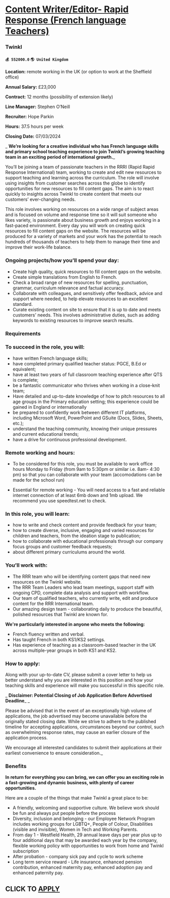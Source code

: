 # [Content Writer/Editor- Rapid Response (French language Teachers)](https://www.remotewlb.com/apply/content-writer-editor-rapid-response-french-language-teachers)  
### Twinkl  
#### `💰 552000.0` `🌎 United Kingdom`  

**Location:** remote working in the UK (or option to work at the Sheffield office)

 **Annual Salary:** £23,000

 **Contract:** 12 months (possibility of extension likely)

 **Line Manager:** Stephen O’Neill

 **Recruiter:** Hope Parkin

 **Hours:** 37.5 hours per week

 **Closing Date:** 07/03/2024

 _ **We’re looking for a creative individual who has French language skills and primary school teaching experience to join Twinkl’s growing teaching team in an exciting period of international growth.**_

You’ll be joining a team of passionate teachers in the RRRI (Rapid Rapid Response International) team, working to create and edit new resources to support teaching and learning across the curriculum. The role will involve using insights from customer searches across the globe to identify opportunities for new resources to fill content gaps. The aim is to react quickly to insights across Twinkl to create content that meets our customers’ ever-changing needs.

This role involves working on resources on a wide range of subject areas and is focused on volume and response time so it will suit someone who likes variety, is passionate about business growth and enjoys working in a fast-paced environment. Every day you will work on creating quick resources to fill content gaps on the website. The resources will be produced for a variety of markets and your work has the potential to reach hundreds of thousands of teachers to help them to manage their time and improve their work-life balance.

### Ongoing projects/how you’ll spend your day:

  * Create high quality, quick resources to fill content gaps on the website.
  * Create simple translations from English to French.
  * Check a broad range of new resources for spelling, punctuation, grammar, curriculum relevance and factual accuracy.
  * Collaborate with colleagues, and sensitively offer feedback, advice and support where needed, to help elevate resources to an excellent standard.
  * Curate existing content on site to ensure that it is up to date and meets customers' needs. This involves administrative duties, such as adding keywords to existing resources to improve search results.

### Requirements

### To succeed in the role, you will:

  * have written French language skills;
  * have completed primary qualified teacher status: PGCE, B.Ed or equivalent;
  * have at least two years of full classroom teaching experience after QTS is complete;
  * be a fantastic communicator who thrives when working in a close-knit team;
  * Have detailed and up-to-date knowledge of how to pitch resources to all age groups in the Primary education setting; this experience could be gained in England or internationally
  * be prepared to confidently work between different IT platforms, including Microsoft Word, PowerPoint and GSuite (Docs, Slides, Sheets, etc.);
  * understand the teaching community, knowing their unique pressures and current educational trends;
  * have a drive for continuous professional development.

### Remote working and hours:

  * To be considered for this role, you must be available to work office hours Monday to Friday (from 9am to 5:30pm or similar i.e. 8am- 4:30 pm) so that you can collaborate with your team (accomodations can be made for the school run)

  * Essential for remote working - You will need access to a fast and reliable internet connection of at least 6mb down and 1mb upload. We recommend you use speedtest.net to check.

### In this role, you will learn:

  * how to write and check content and provide feedback for your team;
  * how to create diverse, inclusive, engaging and varied resources for children and teachers, from the ideation stage to publication;
  * how to collaborate with educational professionals through our company focus groups and customer feedback requests;
  * about different primary curriculums around the world.

### You’ll work with:

  * The RRR team who will be identifying content gaps that need new resources on the Twinkl website.
  * The RRR Team Leaders who lead team meetings, support staff with ongoing CPD, complete data analysis and support with workflow.
  * Our team of qualified teachers, who currently write, edit and produce content for the RRR International team.
  * Our amazing design team - collaborating daily to produce the beautiful, polished resources that Twinkl are known for.

**We're particularly interested in anyone who meets the following:**

  * French fluency written and verbal.
  * Has taught French in both KS1/KS2 settings.
  * Has experience of teaching as a classroom-based teacher in the UK across multiple-year groups in both KS1 and KS2.

### How to apply:

Along with your up-to-date CV, please submit a cover letter to help us better understand why you are interested in this position and how your teaching skills and experience will make you successful in this specific role.

 _ **Disclaimer: Potential Closing of Job Application Before Advertised Deadline**_ _  
  
Please be advised that in the event of an exceptionally high volume of applications, the job advertised may become unavailable before the originally stated closing date. While we strive to adhere to the published timeline for accepting applications, circumstances beyond our control, such as overwhelming response rates, may cause an earlier closure of the application process.  
  
We encourage all interested candidates to submit their applications at their earliest convenience to ensure consideration._

### Benefits

 **In return for everything you can bring, we can offer you an exciting role in a fast-growing and dynamic business, with plenty of career opportunities.**

Here are a couple of the things that make Twinkl a great place to be:

  * A friendly, welcoming and supportive culture. We believe work should be fun and always put people before the process
  * Diversity, inclusion and belonging - our Employee Network Program includes working groups for LGBTQ+, People of Colour, Disabilities (visible and invisible), Women in Tech and Working Parents.
  * From day 1 - Westfield Health, 29 annual leave days per year plus up to four additional days that may be awarded each year by the company, flexible working policy with opportunities to work from home and Twinkl subscription
  * After probation - company sick pay and cycle to work scheme
  * Long term service reward - Life insurance, enhanced pension contribution, enhanced maternity pay, enhanced adoption pay and enhanced paternity pay.

  
## CLICK TO [APPLY](https://www.remotewlb.com/apply/content-writer-editor-rapid-response-french-language-teachers)

